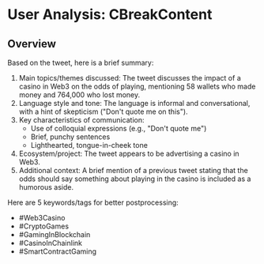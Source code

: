 # User Analysis: CBreakContent

## Overview

Based on the tweet, here is a brief summary:

1. Main topics/themes discussed: The tweet discusses the impact of a casino in Web3 on the odds of playing, mentioning 58 wallets who made money and 764,000 who lost money.
2. Language style and tone: The language is informal and conversational, with a hint of skepticism ("Don't quote me on this").
3. Key characteristics of communication:
	* Use of colloquial expressions (e.g., "Don't quote me")
	* Brief, punchy sentences
	* Lighthearted, tongue-in-cheek tone
4. Ecosystem/project: The tweet appears to be advertising a casino in Web3.
5. Additional context: A brief mention of a previous tweet stating that the odds should say something about playing in the casino is included as a humorous aside.

Here are 5 keywords/tags for better postprocessing:

* #Web3Casino
* #CryptoGames
* #GamingInBlockchain
* #CasinoInChainlink
* #SmartContractGaming